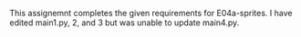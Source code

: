 This assignemnt completes the given requirements for E04a-sprites.  I have edited main1.py, 2, and 3 but was unable to update main4.py.